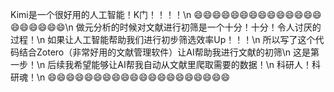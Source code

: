 Kimi是一个很好用的人工智能！K门！！！！\n
😄😄😄😄😄😄😄😄😄😄😄😄😄😄😄😄😄😄😄😄\n
做元分析的时候对文献进行初筛是一个十分！十分！令人讨厌的过程！\n
如果让人工智能帮助我们进行初步筛选效率Up！！！\n
所以写了这个代码结合Zotero（非常好用的文献管理软件）让AI帮助我进行文献的初筛\n
这是第一步！\n
后续我希望能够让AI帮我自动从文献里爬取需要的数据！\n
科研人！科研魂！\n
😄😄😄😄😄😄😄😄😄😄😄😄😄😄😄😄😄😄😄😄
